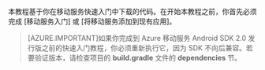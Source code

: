 本教程基于你在移动服务快速入门中下载的代码。在开始本教程之前，你首先必须完成 [移动服务入门] 或 [将移动服务添加到现有应用]。

> [AZURE.IMPORTANT]如果你完成到 Azure 移动服务 Android SDK 2.0 发行版之前的快速入门教程，你必须重新执行它，因为 SDK 不向后兼容。若要验证版本，请检查项目的 **build.gradle** 文件的 **dependencies** 节。


<!-- URLs. 
[移动服务入门]: /documentation/articles/mobile-services-android-get-started
[将移动服务添加到现有应用]: /documentation/articles/mobile-services-android-get-started-data
-->

<!---HONumber=71-->